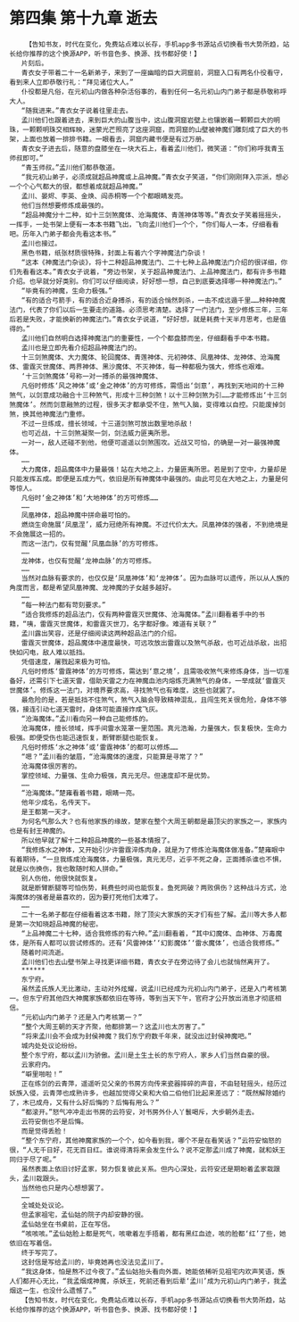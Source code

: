# 第四集 第十九章 逝去
        【告知书友，时代在变化，免费站点难以长存，手机app多书源站点切换看书大势所趋，站长给你推荐的这个换源APP，听书音色多、换源、找书都好使！】
       片刻后。
       青衣女子带着二十一名新弟子，来到了一座幽暗的巨大洞窟前，洞窟入口有两名仆役看守，看到来人立即恭敬行礼：“拜见诸位大人。”
       仆役都是凡俗，在元初山内做各种杂活俗事的，看到任何一名元初山内门弟子都是恭敬称呼大人。
       “随我进来。”青衣女子说着往里走去。
       孟川他们也跟着进去，来到巨大的山腹当中，这山腹洞窟岩壁上也镶嵌着一颗颗巨大的明珠，一颗颗明珠交相辉映，迷蒙光芒照亮了这座洞窟，而洞窟的山壁被神魔们雕刻成了巨大的书架，上面也放着一排排书籍。一眼看去，洞窟内藏书便是有过万册。
       青衣女子进去后，随意的盘膝坐在一块大石上，看着孟川他们，微笑道：“你们称呼我青玉师叔即可。”
       “青玉师叔。”孟川他们都恭敬道。
       “我元初山弟子，必须成就超品神魔或上品神魔。”青衣女子笑道，“你们刚刚拜入宗派，想必一个个心气都大的很，都想着成就超品神魔。”
       孟川、晏烬、李英、金焕、阎赤桐等一个个都眼睛发亮。
       他们当然想要修炼成最强的。
       “超品神魔分十二种，如十三剑煞魔体、沧海魔体、青莲神体等等。”青衣女子笑着摇摇头，一挥手，一处书架上便有一本本书籍飞出，飞向孟川他们一个个，“你们每人一本，仔细看看吧。历年入门弟子都会先看这本书。”
       孟川也接过。
       黑色书籍，纸张材质很特殊，封面上有着六个字神魔法门杂谈！
       “这本《神魔法门杂谈》，将十二种超品神魔法门、二十七种上品神魔法门介绍的很详细，你们先看看这本。”青衣女子说着，“旁边书架，关于超品神魔法门、上品神魔法门，都有许多书籍介绍。也早就分好类别。你们可以仔细阅读，好好想一想，自己到底要选择哪一种神魔法门。”
       “毕竟有的神魔，生命力极强。”
       “有的适合弓箭手，有的适合近身搏杀，有的适合悄然刺杀，一击不成远遁千里……种种神魔法门，代表了你们以后一生要走的道路。必须思考清楚。选择了一门法门，至少修炼三年，三年后若是失败，才能换新的神魔法门。”青衣女子说道，“好好想，就是耗费十天半月思考，也是值得的。”
       孟川他们自然明白选择神魔法门的重要性，一个个都盘膝而坐，仔细翻看手中本书籍。
       孟川也是立即先看介绍超品神魔法门的。
       十三剑煞魔体、大力魔体、轮回魔体、青莲神体、元初神体、凤凰神体、龙神体、沧海魔体、雷霆灭世魔体、两界神体、黑沙魔体、不灭神体，每一种都极为强大，修炼也艰难。
       ‘十三剑煞魔体’号称一对一搏杀的最强神魔体、
       凡俗时修炼‘风之神体’或‘金之神体’的方可修炼，需悟出‘剑意’，再找到天地间的十三种煞气，以剑意成功融合十三种煞气，形成十三种剑煞！以十三种剑煞为引……才能修炼出‘十三剑煞魔体’。然而剑意融煞的过程，很多天才都承受不住，煞气入脑，变得难以自控。只能废掉剑煞，换其他神魔法门重修。
       不过一旦练成，擅长领域，十三道剑煞可放出数里地杀敌！
       也可近战，十三剑煞凝聚一剑，剑法威力匪夷所思。
       一对一，敌人还碰不到他，他便可遥遥以剑煞围攻。近战又可怕，的确是一对一最强神魔体。
       ……
       大力魔体，超品魔体中力量最强！站在大地之上，力量匪夷所思。若是到了空中，力量却是只能发挥五成。即便是五成力气，依旧是所有神魔体中最强的。由此可见在大地之上，力量是何等惊人。
       凡俗时‘金之神体’和‘大地神体’的方可修炼……
       ……
       凤凰神体，超品神魔中拼命最可怕的。
       燃烧生命施展‘凤凰涅’，威力冠绝所有神魔。不过代价太大。凤凰神体的强者，不到绝境是不会施展这一招的。
       而这一法门，仅有觉醒‘凤凰血脉’的方可修炼。
       ……
       龙神体，也仅有觉醒‘龙神血脉’的方可修炼。
       ……
       当然对血脉有要求的，也仅仅是‘凤凰神体’和‘龙神体’。因为血脉可以遗传，所以从人族的角度而言，都是希望凤凰神魔、龙神魔的子女越多越好。
       ……
       “每一种法门都有苛刻要求。”
       “适合我修炼的超品法门，仅有两种雷霆灭世魔体、沧海魔体。”孟川翻看着手中的书籍，“咦，雷霆灭世魔体，和雷霆灭世刀，名字都好像。难道有关联？”
       孟川露出笑容，还是仔细阅读这两种超品法门的介绍。
       雷霆灭世魔体，超品魔体中速度最快，可远攻放出雷霆以及煞气杀敌，也可近战杀敌，出招快如闪电，敌人难以抵挡。
       凭借速度，屠戮起来极为可怕。
       凡俗时修炼‘雷霆神体’的方可修炼，需达到‘意之境’，且需吸收煞气来修炼身体，当一切准备好，还需引下七道天雷，借助天雷之力在神魔血池内熔炼充满煞气的身体，一举成就‘雷霆灭世魔体’。修炼这一法门，对境界要求高，寻找煞气也有难度，这些也就罢了。
       最危险的是，若是抵挡不住煞气，煞气入脑会导致精神混乱，且闯生死关很危险，身体不够强，接连引动七道天雷时，身体可能直接炸成飞灰。
       “沧海魔体。”孟川看向另一种自己能修炼的。
       沧海魔体，擅长领域，挥手间雷水笼罩一里范围。真元浩瀚，力量强大，恢复极快，生命力极强。即便受伤也能迅速恢复，断臂断腿也能恢复。
       凡俗时修炼‘水之神体’或‘雷霆神体’的都可以修炼……
       “嗯？”孟川看的皱眉，“沧海魔体的速度，只能算是寻常了？”
       沧海魔体很厉害的。
       掌控领域、力量强、生命力极强，真元无尽。但速度却不是优势。
       ……
       “沧海魔体。”楚雍看着书籍，眼睛一亮。
       他年少成名，名传天下。
       是王都第一天才。
       为何名气那么大？也有他家族的缘故，楚家在整个大周王朝都是最顶尖的家族之一，家族内也是有封王神魔的。
       所以他早就了解十二种超品神魔的一些基本情报了。
       “我修炼水之神体，又开始引少许雷霆淬炼肉身，就是为了修炼沧海魔体做准备。”楚雍眼中有着期待，“一旦我练成沧海魔体，力量极强，真元无尽，近乎不死之身，正面搏杀谁也不惧，就是以伤换伤，我也敢随时和人拼命。”
       别人伤他，他很快就恢复。
       就是断臂断腿等可怕伤势，耗费些时间也能恢复。鱼死网破？两败俱伤？这种战斗方式，沧海魔体的强者是最喜欢的，因为要打死他们太难了。
       ……
       二十一名弟子都在仔细看着这本书籍，除了顶尖大家族的天才们有些了解。孟川等大多人都是第一次知晓超品神魔的秘密。
       “上品神魔二十七种，适合我修炼的有六种。”孟川翻看着，“其中幻魔体、血神体、万毒魔体，是所有人都可以尝试修炼的。还有‘风雷神体’‘幻影魔体’‘雷水魔体’，也适合我修炼。”
       随着时间流逝。
       孟川他们也去山壁书架上寻找更详细书籍，青衣女子在旁边待了会儿也就悄然离开了。
       ******
       东宁府。
       虽然孟氏族人无比激动，主动对外炫耀，说孟川已经成为元初山内门弟子，还是入门考核第一。但东宁府其他四大神魔家族都依旧在等待，等到当天下午，官府才公开放出消息才彻底相信。
       “元初山内门弟子？还是入门考核第一？”
       “整个大周王朝的天才齐聚，他都排第一？这孟川也太厉害了。”
       “将来孟川会不会成为封侯神魔？我们东宁府数千年来，就没出过封侯神魔吧。”
       城内处处议论纷纷。
       整个东宁府，都以孟川为骄傲。孟川是土生土长的东宁府人，家乡人们当然自豪的很。
       云家府内。
       “噼里啪啦！”
       正在练剑的云青萍，遥遥听见父亲的书房方向传来瓷器摔碎的声音，不由轻轻摇头，经历过妖族入侵，云青萍也成熟许多，也越加觉得父亲和大伯二伯他们比起来差远了：“既然解除婚约了，木已成舟，又有什么好后悔的？后悔有用么？”
       “都滚开。”怒气冲冲走出书房的云符安，对书房外仆人丫鬟喝斥，大步朝外走去。
       云符安倒也不是后悔。
       而是觉得丢脸！
       “整个东宁府，其他神魔家族的一个个，如今看到我，哪个不是在看笑话？”云符安恼怒的很，“人无千日好，花无百日红。谁说得清将来会发生什么？说不定那孟川成了神魔，就和妖王同归于尽了呢。”
       虽然表面上依旧讨好孟家，努力恢复彼此关系。但内心深处，云符安还是期盼着孟家栽跟头，孟川栽跟头。
       当然他也只是内心想想罢了。
       ……
       全城处处议论。
       但孟家祖宅，孟仙姑的院子内却安静的很。
       孟仙姑坐在书桌前，正在写信。
       “咳咳咳。”孟仙姑脸上都是死气，咳嗽着左手捂着，都有黑红血迹，咳的脸都‘红’了些，她依旧在写着信。
       终于写完了。
       这封信是写给孟川的，毕竟她再也没法见孟川了。
       “我这身体，怕是熬不过今夜了。”孟仙姑抬头看向外面，她能依稀听见祖宅内欢声笑语，族人们都开心无比，“我孟烟成神魔，杀妖王，死前还看到后辈‘孟川’成为元初山内门弟子，我孟烟这一生，也没什么遗憾了。”
       【告知书友，时代在变化，免费站点难以长存，手机app多书源站点切换看书大势所趋，站长给你推荐的这个换源APP，听书音色多、换源、找书都好使！】